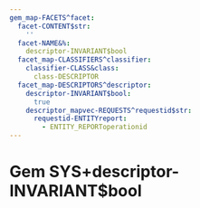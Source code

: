 ```yaml
---
gem_map-FACETS^facet:
  facet-CONTENT$str:
    ''
  facet-NAME&%:
    descriptor-INVARIANT$bool
  facet_map-CLASSIFIERS^classifier:
    classifier-CLASS&class:
      class-DESCRIPTOR
  facet_map-DESCRIPTORS^descriptor:
    descriptor-INVARIANT$bool:
      true
    descriptor_mapvec-REQUESTS^requestid$str:
      requestid-ENTITYreport:
        - ENTITY_REPORToperationid
---
```

# Gem SYS+descriptor-INVARIANT$bool

